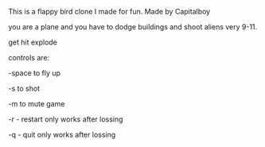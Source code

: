This is a flappy bird clone I made for fun.
Made by Capitalboy

you are a plane and you have to dodge buildings and shoot aliens very 9-11.

get hit explode

controls are:

 -space to fly up

 -s to shot
 
 -m to mute game
 
 -r - restart only works after lossing
 
 -q - quit only works after lossing
